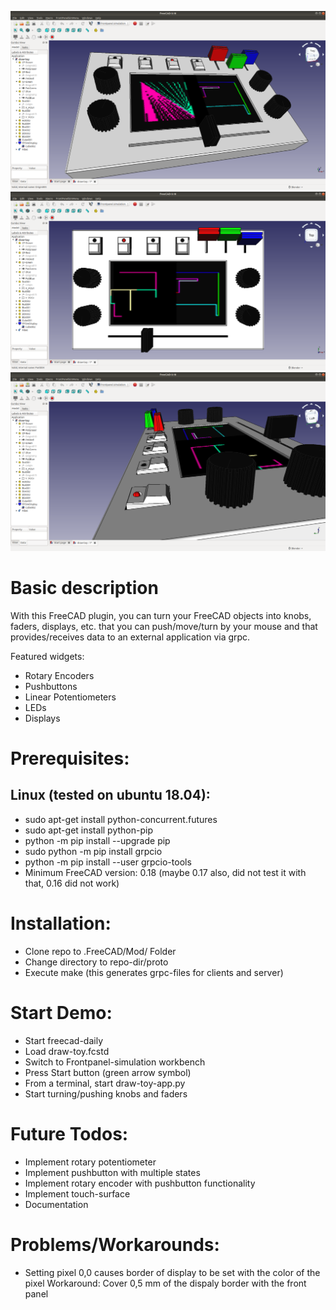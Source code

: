 ![Screenshot1](/demo/screenshots/draw-toy1.png?raw=true)
![Screenshot2](/demo/screenshots/draw-toy2.png?raw=true)
![Screenshot3](/demo/screenshots/draw-toy3.png?raw=true)

# Basic description
With this FreeCAD plugin, you can turn your FreeCAD objects into knobs, faders, displays, etc. that you can push/move/turn by your mouse and that provides/receives data to an external application via grpc. 

Featured widgets:
* Rotary Encoders
* Pushbuttons
* Linear Potentiometers
* LEDs
* Displays

# Prerequisites:

## Linux (tested on ubuntu 18.04):
* sudo apt-get install python-concurrent.futures
* sudo apt-get install python-pip
* python -m pip install --upgrade pip
* sudo python -m pip install grpcio
* python -m pip install --user grpcio-tools
* Minimum FreeCAD version: 0.18 (maybe 0.17 also, did not test it with that, 0.16 did not work)

# Installation:
* Clone repo to .FreeCAD/Mod/ Folder
* Change directory to repo-dir/proto
* Execute make (this generates grpc-files for clients and server)

# Start Demo:
* Start freecad-daily
* Load draw-toy.fcstd
* Switch to Frontpanel-simulation workbench
* Press Start button (green arrow symbol)
* From a terminal, start draw-toy-app.py
* Start turning/pushing knobs and faders

# Future Todos:
* Implement rotary potentiometer
* Implement pushbutton with multiple states
* Implement rotary encoder with pushbutton functionality
* Implement touch-surface 
* Documentation

# Problems/Workarounds:
* Setting pixel 0,0 causes border of display to be set with the color of the pixel
   Workaround: Cover 0,5 mm of the dispaly border with the front panel
